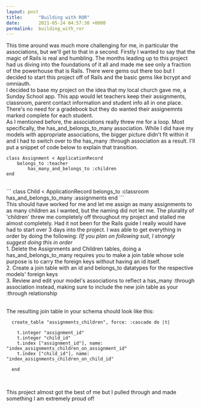 ```yaml
---
layout: post
title:      "Building with ROR"
date:       2021-05-24 04:57:30 +0000
permalink:  building_with_ror
---
```



This time around was much more challenging for me, in particular the associations, but we'll get to that in a second. Firstly I wanted to say that the magic of Rails is real and humbling. The months leading up to this project had us diving into the foundations of it all and made me see only a fraction of the powerhouse that is Rails. There were gems out there too but I decided to start this project off of Rails and the basic gems like bcrypt and omniauth. <br>
I decided to base my project on the idea that my local church gave me, a Sunday School app. This app would let teachers keep their assignments, classroom, parent contact information and student info all in one place. There's no need for a gradebook but they do wanted their assignemnts marked complete for each student. <br>
As I mentioned before, the associations really threw me for a loop. Most specifically, the has_and_belongs_to_many association. While I did have my models with appropriate associations, the bigger picture didn't fit within it and I had to switch over to the has_many :through association as a result. I'll put a snippet of code below to explain that transition. 
```
class Assignment < ApplicationRecord
    belongs_to :teacher
		has_many_and_belongs_to :children
end
```
<br>
```
class Child < ApplicationRecord
    belongs_to :classroom
		has_and_belongs_to_many :assignments
end
```
<br>
This should have worked for me and let me assign as many assignments to as many children as I wanted, but the naming did not let me. The plurality of 'children' threw me completely off throughout my project and stalled me almost completely. Had it not been for the Rails guide I really would have had to start over 3 days into the project. I was able to get everything in order by doing the following: <i>(If you plan on following suit, I strongly suggest doing this in order</i>
<br>
1. Delete the Assignments and Children tables, doing a has_and_belongs_to_many requires you to make a join table whose sole purpose is to carry the foreign keys without having an id itself.<br>
2. Create a join table with an id and belongs_to datatypes for the respective models' foreign keys <br>
3. Review and edit your model's associations to reflect a has_many :through association instead, making sure to include the new join table as your :through relationship<br><br>

The resulting join table in your schema should look like this: <br>
```
  create_table "assignments_children", force: :cascade do |t|
	
    t.integer "assignment_id"
    t.integer "child_id"
    t.index ["assignment_id"], name: "index_assignments_children_on_assignment_id"
    t.index ["child_id"], name: "index_assignments_children_on_child_id"
		
  end
```
<br>

This project almost got the best of me but I pulled through and made something I am extremely proud of!
